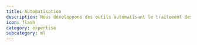```yaml
---
title: Automatisation
description: Nous développons des outils automatisant le traitement des données. Nous nous basons sur des algorithmes de machine learning assisté, qui permettent un apprentissage automatique assisté par un humain, minimisant ainsi les marges d'erreur. Notre programme de R&D vous permet de bénéficier d'outils déjà développés en interne.
icon: flash
category: expertise
subcategory: ml
---
```

